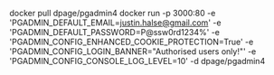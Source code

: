 docker pull dpage/pgadmin4
docker run -p 3000:80 -e 'PGADMIN_DEFAULT_EMAIL=justin.halse@gmail.com' -e 'PGADMIN_DEFAULT_PASSWORD=P@ssw0rd1234%' -e 'PGADMIN_CONFIG_ENHANCED_COOKIE_PROTECTION=True' -e 'PGADMIN_CONFIG_LOGIN_BANNER="Authorised users only!"' -e 'PGADMIN_CONFIG_CONSOLE_LOG_LEVEL=10' -d dpage/pgadmin4

